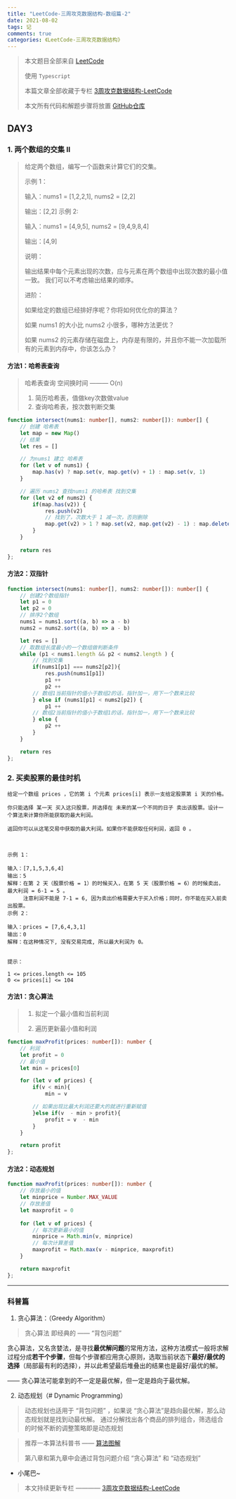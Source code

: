 ```yaml
---
title: "LeetCode-三周攻克数据结构-数组篇-2"
date: 2021-08-02
tags: 记
comments: true
categories: 《LeetCode-三周攻克数据结构》
---
```


> 本文题目全部来自 [LeetCode](https://leetcode-cn.com/)
>
> 使用 `Typescript`
>
> 本篇文章全部收藏于专栏 [3周攻克数据结构-LeetCode](https://juejin.cn/column/6987569745008525343)
>
> 本文所有代码和解题步骤将放置 [GitHub仓库](https://github.com/ruoduan-hub/algorithm_py) 


## DAY3

### 1. 两个数组的交集 II

> 给定两个数组，编写一个函数来计算它们的交集。
>
>  
> 示例 1：
>
> 输入：nums1 = [1,2,2,1], nums2 = [2,2]
>
> 输出：[2,2]
> 示例 2:
>
> 输入：nums1 = [4,9,5], nums2 = [9,4,9,8,4]
>
> 输出：[4,9]
>
>
> 说明：
>
> 输出结果中每个元素出现的次数，应与元素在两个数组中出现次数的最小值一致。
> 我们可以不考虑输出结果的顺序。
>
> 进阶：
>
> 如果给定的数组已经排好序呢？你将如何优化你的算法？
>
> 如果 nums1 的大小比 nums2 小很多，哪种方法更优？
>
> 如果 nums2 的元素存储在磁盘上，内存是有限的，并且你不能一次加载所有的元素到内存中，你该怎么办？


#### 方法1：哈希表查询
> 哈希表查询 空间换时间 ———  O(n)
>
>
> 1. 简历哈希表，值做key次数做value
> 2. 查询哈希表，按次数判断交集


```typescript
function intersect(nums1: number[], nums2: number[]): number[] {
    // 创建 哈希表
    let map = new Map()
    // 结果
    let res = []

    // 为nums1 建立 哈希表
    for (let v of nums1) {
        map.has(v) ? map.set(v, map.get(v) + 1) : map.set(v, 1)
    }

    // 遍历 nums2 查找nums1 的哈希表 找到交集
    for (let v2 of nums2) {
        if(map.has(v2)) {
            res.push(v2)
            // 找到了，次数大于 1 减一次，否则删除
            map.get(v2) > 1 ? map.set(v2, map.get(v2) - 1) : map.delete(v2)
        }
    }
    
    return res
};
```


#### 方法2：双指针


```typescript
function intersect(nums1: number[], nums2: number[]): number[] {
    // 创建2个数组指针
    let p1 = 0
    let p2 = 0
    // 排序2个数组
    nums1 = nums1.sort((a, b) => a - b)
    nums2 = nums2.sort((a, b) => a - b)

    let res = []
    // 取数组长度最小的一个数组做判断条件
    while (p1 < nums1.length && p2 < nums2.length ) {
        // 找到交集
        if(nums1[p1] === nums2[p2]){
            res.push(nums1[p1])
            p1 ++
            p2 ++
        // 数组1当前指针的值小于数组2的话，指针加一，用下一个数来比较
        } else if (nums1[p1] < nums2[p2]) {
            p1 ++
        // 数组2当前指针的值小于数组1的话，指针加一，用下一个数来比较
        } else {
            p2 ++
        }
    }

    return res
};
```


### 2. 买卖股票的最佳时机


```
给定一个数组 prices ，它的第 i 个元素 prices[i] 表示一支给定股票第 i 天的价格。

你只能选择 某一天 买入这只股票，并选择在 未来的某一个不同的日子 卖出该股票。设计一个算法来计算你所能获取的最大利润。

返回你可以从这笔交易中获取的最大利润。如果你不能获取任何利润，返回 0 。

 

示例 1：

输入：[7,1,5,3,6,4]
输出：5
解释：在第 2 天（股票价格 = 1）的时候买入，在第 5 天（股票价格 = 6）的时候卖出，最大利润 = 6-1 = 5 。
     注意利润不能是 7-1 = 6, 因为卖出价格需要大于买入价格；同时，你不能在买入前卖出股票。
示例 2：

输入：prices = [7,6,4,3,1]
输出：0
解释：在这种情况下, 没有交易完成, 所以最大利润为 0。
 

提示：

1 <= prices.length <= 105
0 <= prices[i] <= 104

```

#### 方法1：贪心算法

>1. 拟定一个最小值和当前利润
>
>2. 遍历更新最小值和利润



```ts
function maxProfit(prices: number[]): number {
    // 利润
    let profit = 0
    // 最小值
    let min = prices[0]

    for (let v of prices) {
        if(v < min){
            min = v

        // 如果出现比最大利润还要大的就进行重新赋值
        }else if(v  - min > profit){ 
            profit = v  - min
        }
    }

    return profit
};

```


#### 方法2：动态规划

```ts
function maxProfit(prices: number[]): number {
    // 存放最小的值
    let minprice = Number.MAX_VALUE
    // 存放差值
    let maxprofit = 0
    
    for (let v of prices) {
        // 每次更新最小的值
        minprice = Math.min(v, minprice)
        // 每次计算差值
        maxprofit = Math.max(v - minprice, maxprofit)
    }

    return maxprofit
};

```

---

### 科普篇

1. 贪心算法：（Greedy Algorithm）
> 贪心算法 即经典的 —— “背包问题”

贪心算法，又名贪婪法，是寻找**最优解问题**的常用方法，这种方法模式一般将求解过程分成**若干个步骤**，但每个步骤都应用贪心原则，选取当前状态下**最好/最优的选择**（局部最有利的选择），并以此希望最后堆叠出的结果也是最好/最优的解。

—— 贪心算法可能拿到的不一定是最优解，但一定是趋向于最优解。


2. 动态规划（# Dynamic Programming）
> 动态规划也适用于 “背包问题” ，如果说 “贪心算法”是趋向最优解，那么动态规划就是找到动最优解。
> 通过分解找出各个商品的排列组合，筛选组合的时候不断的调整策略即是动态规划

> 推荐一本算法科普书 —— [算法图解](https://www.ituring.com.cn/book/1864)
> 
> 第八章和第九章中会通过背包问题介绍 “贪心算法” 和 “动态规划”



- 小尾巴~
> 本文持续更新专栏 ———— [3周攻克数据结构-LeetCode](https://juejin.cn/column/6987569745008525343 "https://juejin.cn/column/6987569745008525343")
